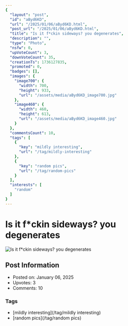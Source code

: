 ```yaml
---
{
  "layout": "post",
  "id": "aByd6KD",
  "url": "/2025/01/06/aByd6KD.html",
  "post_url": "/2025/01/06/aByd6KD.html",
  "title": "Is it f*ckin sideways? you degenerates",
  "description": "",
  "type": "Photo",
  "nsfw": 0,
  "upVoteCount": 3,
  "downVoteCount": 35,
  "creationTs": 1736127835,
  "promoted": 0,
  "badges": [],
  "images": {
    "image700": {
      "width": 700,
      "height": 933,
      "url": "/assets/media/aByd6KD_image700.jpg"
    },
    "image460": {
      "width": 460,
      "height": 613,
      "url": "/assets/media/aByd6KD_image460.jpg"
    }
  },
  "commentsCount": 10,
  "tags": [
    {
      "key": "mildly interesting",
      "url": "/tag/mildly-interesting"
    },
    {
      "key": "random pics",
      "url": "/tag/random-pics"
    }
  ],
  "interests": [
    "random"
  ]
}
---
```


# Is it f*ckin sideways? you degenerates

![Is it f*ckin sideways? you degenerates](/assets/media/aByd6KD_image700.jpg)

## Post Information

- Posted on: January 06, 2025
- Upvotes: 3
- Comments: 10

### Tags

- [mildly interesting](/tag/mildly interesting)
- [random pics](/tag/random pics)

